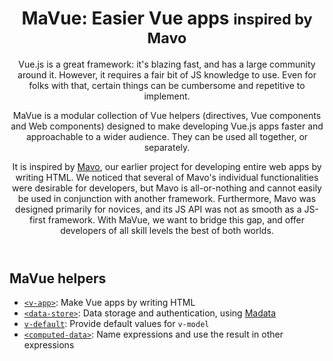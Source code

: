 <header>

<h1>MaVue: Easier Vue apps <small>inspired by Mavo</small></h1>



Vue.js is a great framework: it's blazing fast, and has a large community around it.
However, it requires a fair bit of JS knowledge to use.
Even for folks with that, certain things can be cumbersome and repetitive to implement.

MaVue is a modular collection of Vue helpers (directives, Vue components and Web components)
designed to make developing Vue.js apps
faster and approachable to a wider audience.
They can be used all together, or separately.

It is inspired by [Mavo](https://mavo.io), our earlier project for developing entire web apps by writing HTML.
We noticed that several of Mavo's individual functionalities were desirable for developers,
but Mavo is all-or-nothing and cannot easily be used in conjunction with another framework.
Furthermore, Mavo was designed primarily for novices, and its JS API was not as smooth as a JS-first framework.
With MaVue, we want to bridge this gap, and offer developers of all skill levels the best of both worlds.

</header>

<main>

## MaVue helpers

- [`<v-app>`](./v-app/): Make Vue apps by writing HTML
- [`<data-store>`](./data-store/): Data storage and authentication, using [Madata](https://madata.dev)
- [`v-default`](./v-default/): Provide default values for `v-model`
- [`<computed-data>`](./computed-data/): Name expressions and use the result in other expressions

</main>